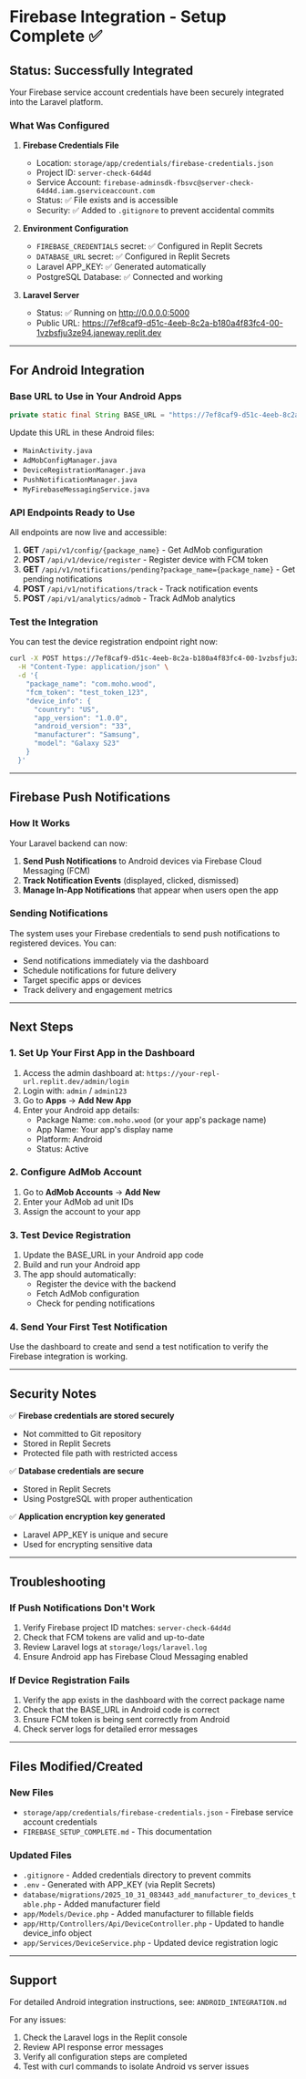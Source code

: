 # Firebase Integration - Setup Complete ✅

## Status: Successfully Integrated

Your Firebase service account credentials have been securely integrated into the Laravel platform.

### What Was Configured

1. **Firebase Credentials File**
   - Location: `storage/app/credentials/firebase-credentials.json`
   - Project ID: `server-check-64d4d`
   - Service Account: `firebase-adminsdk-fbsvc@server-check-64d4d.iam.gserviceaccount.com`
   - Status: ✅ File exists and is accessible
   - Security: ✅ Added to `.gitignore` to prevent accidental commits

2. **Environment Configuration**
   - `FIREBASE_CREDENTIALS` secret: ✅ Configured in Replit Secrets
   - `DATABASE_URL` secret: ✅ Configured in Replit Secrets
   - Laravel APP_KEY: ✅ Generated automatically
   - PostgreSQL Database: ✅ Connected and working

3. **Laravel Server**
   - Status: ✅ Running on http://0.0.0.0:5000
   - Public URL: https://7ef8caf9-d51c-4eeb-8c2a-b180a4f83fc4-00-1vzbsfju3ze94.janeway.replit.dev

---

## For Android Integration

### Base URL to Use in Your Android Apps

```java
private static final String BASE_URL = "https://7ef8caf9-d51c-4eeb-8c2a-b180a4f83fc4-00-1vzbsfju3ze94.janeway.replit.dev";
```

Update this URL in these Android files:
- `MainActivity.java`
- `AdMobConfigManager.java`
- `DeviceRegistrationManager.java`
- `PushNotificationManager.java`
- `MyFirebaseMessagingService.java`

### API Endpoints Ready to Use

All endpoints are now live and accessible:

1. **GET** `/api/v1/config/{package_name}` - Get AdMob configuration
2. **POST** `/api/v1/device/register` - Register device with FCM token
3. **GET** `/api/v1/notifications/pending?package_name={package_name}` - Get pending notifications
4. **POST** `/api/v1/notifications/track` - Track notification events
5. **POST** `/api/v1/analytics/admob` - Track AdMob analytics

### Test the Integration

You can test the device registration endpoint right now:

```bash
curl -X POST https://7ef8caf9-d51c-4eeb-8c2a-b180a4f83fc4-00-1vzbsfju3ze94.janeway.replit.dev/api/v1/device/register \
  -H "Content-Type: application/json" \
  -d '{
    "package_name": "com.moho.wood",
    "fcm_token": "test_token_123",
    "device_info": {
      "country": "US",
      "app_version": "1.0.0",
      "android_version": "33",
      "manufacturer": "Samsung",
      "model": "Galaxy S23"
    }
  }'
```

---

## Firebase Push Notifications

### How It Works

Your Laravel backend can now:
1. **Send Push Notifications** to Android devices via Firebase Cloud Messaging (FCM)
2. **Track Notification Events** (displayed, clicked, dismissed)
3. **Manage In-App Notifications** that appear when users open the app

### Sending Notifications

The system uses your Firebase credentials to send push notifications to registered devices. You can:

- Send notifications immediately via the dashboard
- Schedule notifications for future delivery
- Target specific apps or devices
- Track delivery and engagement metrics

---

## Next Steps

### 1. Set Up Your First App in the Dashboard

1. Access the admin dashboard at: `https://your-repl-url.replit.dev/admin/login`
2. Login with: `admin` / `admin123`
3. Go to **Apps** → **Add New App**
4. Enter your Android app details:
   - Package Name: `com.moho.wood` (or your app's package name)
   - App Name: Your app's display name
   - Platform: Android
   - Status: Active

### 2. Configure AdMob Account

1. Go to **AdMob Accounts** → **Add New**
2. Enter your AdMob ad unit IDs
3. Assign the account to your app

### 3. Test Device Registration

1. Update the BASE_URL in your Android app code
2. Build and run your Android app
3. The app should automatically:
   - Register the device with the backend
   - Fetch AdMob configuration
   - Check for pending notifications

### 4. Send Your First Test Notification

Use the dashboard to create and send a test notification to verify the Firebase integration is working.

---

## Security Notes

✅ **Firebase credentials are stored securely**
- Not committed to Git repository
- Stored in Replit Secrets
- Protected file path with restricted access

✅ **Database credentials are secure**
- Stored in Replit Secrets
- Using PostgreSQL with proper authentication

✅ **Application encryption key generated**
- Laravel APP_KEY is unique and secure
- Used for encrypting sensitive data

---

## Troubleshooting

### If Push Notifications Don't Work

1. Verify Firebase project ID matches: `server-check-64d4d`
2. Check that FCM tokens are valid and up-to-date
3. Review Laravel logs at `storage/logs/laravel.log`
4. Ensure Android app has Firebase Cloud Messaging enabled

### If Device Registration Fails

1. Verify the app exists in the dashboard with the correct package name
2. Check that the BASE_URL in Android code is correct
3. Ensure FCM token is being sent correctly from Android
4. Check server logs for detailed error messages

---

## Files Modified/Created

### New Files
- `storage/app/credentials/firebase-credentials.json` - Firebase service account credentials
- `FIREBASE_SETUP_COMPLETE.md` - This documentation

### Updated Files
- `.gitignore` - Added credentials directory to prevent commits
- `.env` - Generated with APP_KEY (via Replit Secrets)
- `database/migrations/2025_10_31_083443_add_manufacturer_to_devices_table.php` - Added manufacturer field
- `app/Models/Device.php` - Added manufacturer to fillable fields
- `app/Http/Controllers/Api/DeviceController.php` - Updated to handle device_info object
- `app/Services/DeviceService.php` - Updated device registration logic

---

## Support

For detailed Android integration instructions, see: `ANDROID_INTEGRATION.md`

For any issues:
1. Check the Laravel logs in the Replit console
2. Review API response error messages
3. Verify all configuration steps are completed
4. Test with curl commands to isolate Android vs server issues
